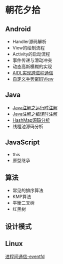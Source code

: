 # 朝花夕拾

## Android

- Handler源码解析
- View的绘制流程
- Activity的启动流程
- 事件传递与滑动冲突
- 动态高斯模糊的实现
- [AIDL实现跨进程通信](./Android/aidl.md)
- [自定义手势密码View](./Android/lockview.md)

## Java

- [Java注解之运行时注解](./Java/Java_Annotation-1.md)
- [Java注解之编译时注解](./Java/Java_Annotation-2.md)
- [HashMap源码分析](./Java/hashmap.md)
- 线程池源码分析

## JavaScript

- this
- 原型继承

## 算法

- 常见的排序算法
- KMP算法
- 平衡二叉树
- 红黑树

## 设计模式

## Linux

[进程间通信-eventfd](./Linux/eventfd.md)
